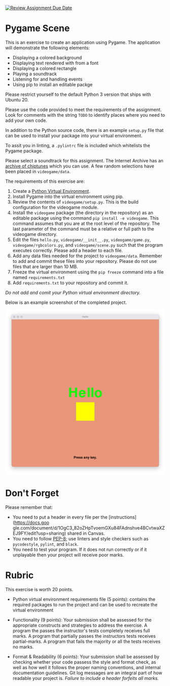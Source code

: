 [![Review Assignment Due Date](https://classroom.github.com/assets/deadline-readme-button-8d59dc4de5201274e310e4c54b9627a8934c3b88527886e3b421487c677d23eb.svg)](https://classroom.github.com/a/Ug3DKUS6)
# Pygame Scene

This is an exercise to create an application using Pygame. The application will demonstrate the following elements:

* Displaying a colored background
* Displaying text rendered with from a font
* Displaying a colored rectangle
* Playing a soundtrack
* Listening for and handling events
* Using pip to install an editable packge

Please restrict yourself to the default Python 3 version that ships with Ubuntu 20.

Please use the code provided to meet the requirements of the assignment. Look for comments with the string `TODO` to identify places where you need to add your own code.

In addition to the Python source code, there is an example `setup.py` file that can be used to install your package into your virtual environment.

To assit you in linting, a `.pylintrc` file is included which whitelists the Pygame package.

Please select a soundtrack for this assignment. The Internet Archive has an [archive of chiptunes](https://archive.org/details/Chiptune_Songs_Archive/) which you can use. A few random selections have been placed in `videogame/data`.

The requirements of this exercise are:

1. Create a [Python Virtual Environment](https://docs.python.org/3/tutorial/venv.html).
1. Install Pygame into the virtual environment using pip.
1. Review the contents of `videogame/setup.py`. This is the build configuration for the videogame module.
1. Install the `videogame` package (the directory in the repository) as an editable package using the command `pip install -e videogame`. This command assumes that you are at the root level of the repository. The last parameter of the command must be a relative or full path to the videogame directory.
1. Edit the files `hello.py`, `videogame/__init__.py`, `videogame/game.py`, `videogame/rgbcolors.py`, and `videogame/scene.py` such that the program executes correctly. Please add a header to each file.
1. Add any data files needed for the project to `videogame/data`. Remember to add and commit these files into your repository. Please do not use files that are larger than 10 MB.
1. Freeze the virtual environment using the `pip freeze` command into a file named `requirements.txt`
1. Add `requirements.txt` to your repository and commit it.

_Do not add and comit your Python virtual environment directory._

Below is an example screenshot of the completed project.

![Screenshot of completed project](images/demo_scene.png)

# Don't Forget

Please remember that:

* You need to put a header in every file per the [instructions](https://docs.goo
gle.com/document/d/1OgC3_82oZHpTvoemGXu84FAdnshve4BCvtwaXZEJ9FY/edit?usp=sharing) shared in Canvas.
* You need to follow [PEP-8](https://www.python.org/dev/peps/pep-0008/); use linters and style checkers such as `pycodestyle`, `pylint`, and `black`.
* You need to test your program. If it does not run correctly or if it unplayable then your project will receive poor marks.


# Rubric

This exercise is worth 20 points.

* Python virtual environment requirements file (5 points): contains the required packages to run the project and can be used to recreate the virtual environment

* Functionality (9 points): Your submission shall be assessed for the appropriate constructs and strategies to address the exercise. A program the passes the instructor's tests completely receives full marks. A program that partially passes the instructors tests receives partial-marks. A program that fails the majority or all the tests receives no marks.

* Format & Readability (6 points): Your submission shall be assessed by checking whether your code passess the style and format check, as well as how well it follows the proper naming conventions, and internal documentation guidelines. Git log messages are an integral part of how readable your project is. _Failure to include a header forfeits all marks._

